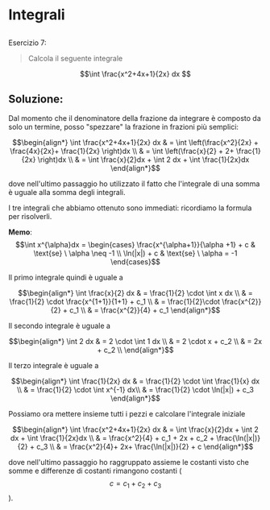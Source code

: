 ﻿# Integrali 

<!--Upmath extremely simplifies this task by using Markdown and LaTeX. It converts the Markdown syntax extended with LaTeX equations support into HTML code you can publish anywhere on the web.-->

<!--![Paper written in LaTeX](/i/latex.jpg)-->

## 

Esercizio 7:

> Calcola il seguente integrale 

$$\int \frac{x^2+4x+1}{2x} dx $$ 
## Soluzione: 

Dal momento che il denominatore della frazione da integrare è composto da solo un termine, posso "spezzare" la frazione in frazioni più semplici:  

$$\begin{align*}
\int \frac{x^2+4x+1}{2x} dx & = \int \left(\frac{x^2}{2x} + \frac{4x}{2x}+ \frac{1}{2x} \right)dx \\
& = \int \left(\frac{x}{2} + 2+ \frac{1}{2x} \right)dx \\ 
& = \int \frac{x}{2}dx  + \int 2 dx + \int \frac{1}{2x}dx
\end{align*}$$

dove nell'ultimo passaggio ho utilizzato il fatto che l'integrale di una somma è uguale alla somma degli integrali. 

I tre integrali che abbiamo ottenuto sono immediati: ricordiamo la formula per risolverli. 

**Memo**: $$\int x^{\alpha}dx = \begin{cases}
\frac{x^{\alpha+1}}{\alpha +1} + c & \text{se} \ \alpha \neq -1 \\
\ln(|x|) + c & \text{se} \ \alpha = -1 
\end{cases}$$

Il primo integrale quindi è uguale a 

$$\begin{align*}
\int \frac{x}{2} dx & = \frac{1}{2} \cdot \int x dx \\
& =  \frac{1}{2} \cdot \frac{x^{1+1}}{1+1} + c_1 \\
& = \frac{1}{2}\cdot \frac{x^{2}}{2} + c_1 \\
& =  \frac{x^{2}}{4} + c_1
\end{align*}$$

Il secondo integrale è uguale a 

$$\begin{align*}
\int 2 dx & =  2 \cdot \int 1 dx \\
& = 2 \cdot x  + c_2 \\
& = 2x + c_2 \\
\end{align*}$$

Il terzo integrale è uguale a 

$$\begin{align*}
\int \frac{1}{2x} dx & = \frac{1}{2} \cdot \int \frac{1}{x} dx \\
& = \frac{1}{2} \cdot \int x^{-1} dx\\
& =  \frac{1}{2} \cdot \ln(|x|) + c_3 
\end{align*}$$

Possiamo ora mettere insieme tutti i pezzi e calcolare l'integrale iniziale

$$\begin{align*}
\int \frac{x^2+4x+1}{2x} dx & = \int \frac{x}{2}dx  + \int 2 dx + \int \frac{1}{2x}dx \\
& = \frac{x^2}{4} + c_1 + 2x + c_2 + \frac{\ln(|x|)}{2} + c_3 \\
& = \frac{x^2}{4}+ 2x+ \frac{\ln(|x|)}{2} + c
\end{align*}$$

dove nell'ultimo passaggio ho raggruppato assieme le costanti visto che somme e differenze di costanti rimangono costanti ($$c = c_1+c_2+c_3$$). 

